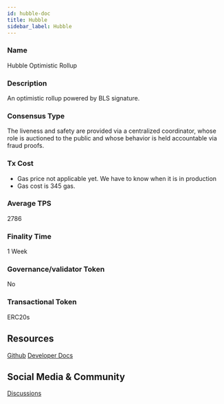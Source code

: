 ```yaml
---
id: hubble-doc
title: Hubble
sidebar_label: Hubble
---
```

### Name

Hubble Optimistic Rollup

### Description

An optimistic rollup powered by BLS signature.

### Consensus Type

The liveness and safety are provided via a centralized coordinator, whose role is auctioned to the public and whose behavior is held accountable via fraud proofs.

### Tx Cost

- Gas price not applicable yet. We have to know when it is in production
- Gas cost is 345 gas.

### Average TPS

2786

### Finality Time

1 Week

### Governance/validator Token

No

### Transactional Token

ERC20s

## Resources

[Github](https://github.com/thehubbleproject/hubble-contracts)
[Developer Docs](https://thehubbleproject.github.io/docs/)

## Social Media & Community

[Discussions](https://github.com/thehubbleproject/hubble-contracts/discussions)